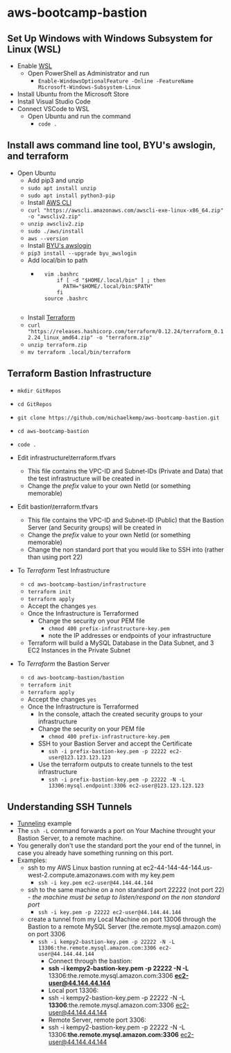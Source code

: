 # aws-bootcamp-bastion

## Set Up Windows with Windows Subsystem for Linux (WSL)

- Enable [WSL](https://docs.microsoft.com/en-us/windows/wsl/install-win10)
    - Open PowerShell as Administrator and run
        - ```Enable-WindowsOptionalFeature -Online -FeatureName Microsoft-Windows-Subsystem-Linux```
- Install Ubuntu from the Microsoft Store
- Install Visual Studio Code
- Connect VSCode to WSL
    - Open Ubuntu and run the command 
        - ```code .```

## Install aws command line tool, BYU's awslogin, and terraform

- Open Ubuntu
    - Add pip3 and unzip
    - ```sudo apt install unzip```
    - ```sudo apt install python3-pip```
    - Install [AWS CLI](https://docs.aws.amazon.com/cli/latest/userguide/install-cliv2-linux.html)
    - ```curl "https://awscli.amazonaws.com/awscli-exe-linux-x86_64.zip" -o "awscliv2.zip"```
    - ```unzip awscliv2.zip```
    - ```sudo ./aws/install```
    - ```aws --version```
    - Install [BYU's awslogin](https://github.com/byu-oit/awslogin)
    - ```pip3 install --upgrade byu_awslogin```
    - Add local/bin to path
        - ```
            vim .bashrc
                if [ -d "$HOME/.local/bin" ] ; then
                  PATH="$HOME/.local/bin:$PATH"
                fi
            source .bashrc
        ```
    - Install [Terraform](https://www.terraform.io/downloads.html)
    - ```curl "https://releases.hashicorp.com/terraform/0.12.24/terraform_0.12.24_linux_amd64.zip" -o "terraform.zip"```
    - ```unzip terraform.zip```
    - ```mv terraform .local/bin/terraform```

## Terraform Bastion Infrastructure 

- ```mkdir GitRepos```
- ```cd GitRepos```
- ```git clone https://github.com/michaelkemp/aws-bootcamp-bastion.git```
- ```cd aws-bootcamp-bastion```
- ```code .```

- Edit infrastructure\terraform.tfvars
    - This file contains the VPC-ID and Subnet-IDs (Private and Data) that the test infrastructure will be created in  
    - Change the *prefix* value to your own NetId (or something memorable)

- Edit bastion\terraform.tfvars
    - This file contains the VPC-ID and Subnet-ID (Public) that the Bastion Server (and Security groups) will be created in
    - Change the *prefix* value to your own NetId (or something memorable)
    - Change the non standard port that you would like to SSH into (rather than using port 22) 

- To *Terraform* Test Infrastructure
    - ```cd aws-bootcamp-bastion/infrastructure```
    - ```terraform init```
    - ```terraform apply```
    - Accept the changes ```yes```
    - Once the Infrastructure is Terraformed
        - Change the security on your PEM file
            - ```chmod 400 prefix-infrastructure-key.pem```
            - note the IP addresses or endpoints of your infrastructure
    - Terraform will build a MySQL Database in the Data Subnet, and 3 EC2 Instances in the Private Subnet

- To *Terraform* the Bastion Server
    - ```cd aws-bootcamp-bastion/bastion```
    - ```terraform init```
    - ```terraform apply```
    - Accept the changes ```yes```
    - Once the Infrastructure is Terraformed
        - In the console, attach the created security groups to your infrastructure
        - Change the security on your PEM file
            - ```chmod 400 prefix-infrastructure-key.pem```
        - SSH to your Bastion Server and accept the Certificate
            - ```ssh -i prefix-bastion-key.pem -p 22222 ec2-user@123.123.123.123```
        - Use the terraform outputs to create tunnels to the test infrastructure
            - ```ssh -i prefix-bastion-key.pem -p 22222 -N -L 13306:mysql.endpoint:3306 ec2-user@123.123.123.123```

## Understanding SSH Tunnels

- [Tunneling](https://www.ssh.com/ssh/tunneling/example) example
- The ```ssh -L``` command forwards a port on Your Machine throught your Bastion Server, to a remote machine.
- You generally don't use the standard port the your end of the tunnel, in case you already have something running on this port.
- Examples:
    - ssh to my AWS Linux bastion running at ec2-44-144-44-144.us-west-2.compute.amazonaws.com with my key.pem
        - ```ssh -i key.pem ec2-user@44.144.44.144```
    - ssh to the same machine on a non standard port 22222 (not port 22) - *the machine must be setup to listen/respond on the non standard port*
        - ```ssh -i key.pem -p 22222 ec2-user@44.144.44.144```
    - create a tunnel from my Local Machine on port 13006 through the Bastion to a remote MySQL Server (the.remote.mysql.amazon.com) on port 3306
        - ```ssh -i kempy2-bastion-key.pem -p 22222 -N -L 13306:the.remote.mysql.amazon.com:3306 ec2-user@44.144.44.144```     
            - Connect through the bastion: 
            - **ssh -i kempy2-bastion-key.pem -p 22222 -N -L** 13306:the.remote.mysql.amazon.com:3306 **ec2-user@44.144.44.144**
            - Local port 13306: 
            - ssh -i kempy2-bastion-key.pem -p 22222 -N -L **13306**:the.remote.mysql.amazon.com:3306 ec2-user@44.144.44.144
            - Remote Server, remote port 3306: 
            - ssh -i kempy2-bastion-key.pem -p 22222 -N -L 13306:**the.remote.mysql.amazon.com:3306** ec2-user@44.144.44.144 